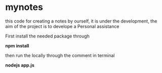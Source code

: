 # mynotes
this code for creating a notes by ourself, it is under the development, the aim of the project is to develope a Personal assistance

First install the needed package through 

**npm install**

then run the locally through the comment in terminal

**nodejs app.js**
